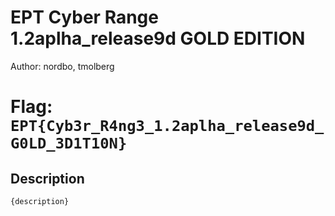 # EPT Cyber Range 1.2aplha_release9d GOLD EDITION
Author: nordbo, tmolberg

# Flag: `EPT{Cyb3r_R4ng3_1.2aplha_release9d_G0LD_3D1T10N}`
## Description
```
{description}
```


